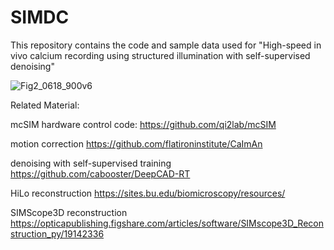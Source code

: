 # SIMDC
This repository contains the code and sample data used for "High-speed in vivo calcium recording using structured illumination with self-supervised denoising"

![Fig2_0618_900v6](https://github.com/CUNeurophotonics/SIMDC/assets/89167253/07199b41-1be6-4acd-8903-78b9337ce27f)

Related Material:

mcSIM hardware control code:
https://github.com/qi2lab/mcSIM

motion correction 
https://github.com/flatironinstitute/CaImAn

denoising with self-supervised training 
https://github.com/cabooster/DeepCAD-RT

HiLo reconstruction 
https://sites.bu.edu/biomicroscopy/resources/

SIMScope3D reconstruction
https://opticapublishing.figshare.com/articles/software/SIMscope3D_Reconstruction_py/19142336
